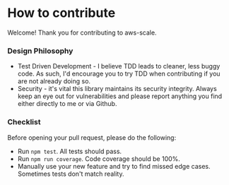 # How to contribute

Welcome! Thank you for contributing to aws-scale.

### Design Philosophy 

* Test Driven Development - I believe TDD leads to cleaner, less buggy code. As such, I'd encourage you
to try TDD when contributing if you are not already doing so.
* Security - it's vital this library maintains its security integrity. Always keep an eye out for vulnerabilities and
please report anything you find either directly to me or via Github.

### Checklist

Before opening your pull request, please do the following:

* Run ```npm test```. All tests should pass.
* Run ```npm run coverage```. Code coverage should be 100%.
* Manually use your new feature and try to find missed edge cases. Sometimes tests don't match reality.